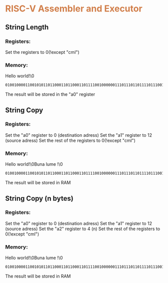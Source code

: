 <h1 style="color: #d17f4b;">RISC-V Assembler and Executor</h1>

## String Length

### Registers:
Set the registers to 0(!except "cml")

### Memory:
Hello world!\0
```
01001000011001010110110001101100011011110010000001110111011011110111001001101100011001000010000100000000
```
The result will be stored in the "a0" register

## String Copy

### Registers:
Set the "a0" register to 0 (destination adress)
Set the "a1" register to 12 (source adress)
Set the rest of the registers to 0(!except "cml")

### Memory:
Hello world!\0Buna lume !\0
```
01001000011001010110110001101100011011110010000001110111011011110111001001101100011001000010000100000000010000100111010101101110011000010010000001001100011101010110110101100101001000000010000100000000
```
The result will be stored in RAM

## String Copy (n bytes)

### Registers:
Set the "a0" register to 0 (destination adress)
Set the "a1" register to 12 (source adress)
Set the "a2" register to 4 (n)
Set the rest of the registers to 0(!except "cml")

### Memory:
Hello world!\0Buna lume !\0
```
01001000011001010110110001101100011011110010000001110111011011110111001001101100011001000010000100000000010000100111010101101110011000010010000001001100011101010110110101100101001000000010000100000000
```
The result will be stored in RAM